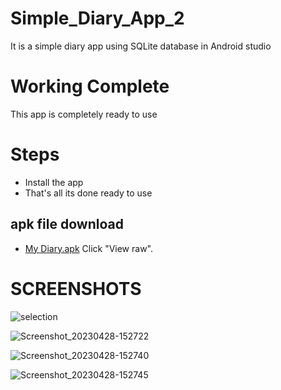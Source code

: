 # Simple_Diary_App_2
It is a simple diary app using SQLite database in Android studio 
# Working Complete

This app is completely ready to use 

# Steps
 * Install the app
 * That's all its done ready to use
 
 ## apk file download
  * [My Diary.apk](Note_App) Click "View raw".

# SCREENSHOTS 

![selection](https://user-images.githubusercontent.com/121479325/235120314-545679dc-f2e9-4529-9ccc-c873b7992d4c.png)

![Screenshot_20230428-152722](https://user-images.githubusercontent.com/121479325/235120303-2bc2e92d-d188-4a88-80fb-0e0402c957e0.jpg)

![Screenshot_20230428-152740](https://user-images.githubusercontent.com/121479325/235120310-1104245d-d81e-40ba-a832-57a0bb307a2d.jpg)

![Screenshot_20230428-152745](https://user-images.githubusercontent.com/121479325/235120312-9dc78e1b-5e44-4b4e-9b08-b4bb96c92fc1.jpg)
